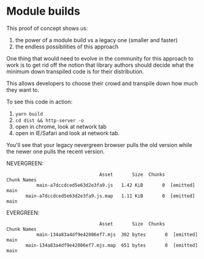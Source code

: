 # Module builds

This proof of concept shows us:

1. the power of a module build vs a legacy one (smaller and faster)
2. the endless possibilities of this approach

One thing that would need to evolve in the community for this approach to work is to
get rid off the notion that library authors should decide what the minimum down transpiled
code is for their distribution.

This allows developers to choose their crowd and transpile down how much they want to.

To see this code in action:

1. `yarn build`
2. `cd dist && http-server -o`
3. open in chrome, look at network tab
4. open in IE/Safari and look at network tab.

You'll see that your legacy nevergreen browser pulls the old version while the newer one pulls the recent version.

NEVERGREEN:
```
                                  Asset       Size  Chunks             Chunk Names
           main-a7dccdced5e63d2e3fa9.js   1.42 KiB       0  [emitted]  main
       main-a7dccdced5e63d2e3fa9.js.map   1.11 KiB       0  [emitted]  main
```

EVERGREEN:
```
                                  Asset       Size  Chunks             Chunk Names
           main-134a83a4df9e42806ef7.mjs  302 bytes       0  [emitted]  main
       main-134a83a4df9e42806ef7.mjs.map  651 bytes       0  [emitted]  main
```
